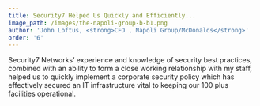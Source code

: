 ```yaml
---
title: Security7 Helped Us Quickly and Efficiently...
image_path: /images/the-napoli-group-b-b1.png
author: 'John Loftus, <strong>CFO , Napoli Group/McDonalds</strong>'
order: '6'
---
```



Security7 Networks’ experience and knowledge of security best practices, combined with an ability to form a close working relationship with my staff, helped us to quickly implement a corporate security policy which has effectively secured an IT infrastructure vital to keeping our 100 plus facilities operational.
